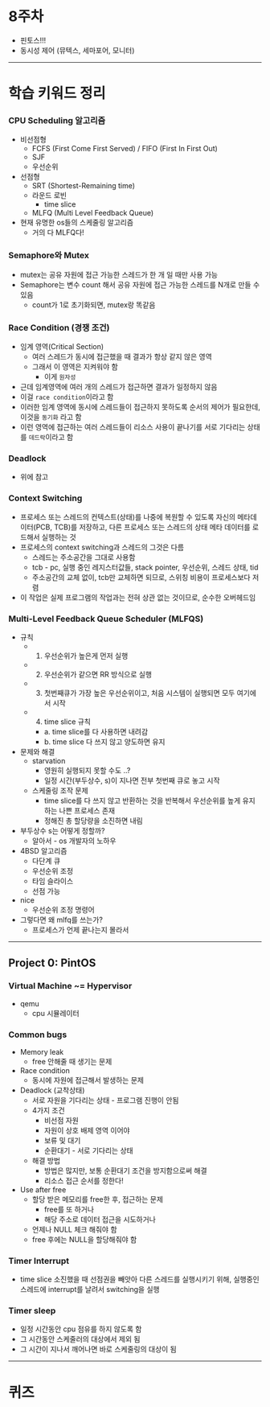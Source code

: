 # 8주차
- 핀토스!!!
- 동시성 제어 (뮤텍스, 세마포어, 모니터)

---

# 학습 키워드 정리

### CPU Scheduling 알고리즘
- 비선점형
    - FCFS (First Come First Served) / FIFO (First In First Out)
    - SJF
    - 우선순위
- 선점형
    - SRT (Shortest-Remaining time)
    - 라운드 로빈
        - time slice
    - MLFQ (Multi Level Feedback Queue)
- 현재 유명한 os들의 스케줄링 알고리즘
    - 거의 다 MLFQ다!

### Semaphore와 Mutex
- mutex는 공유 자원에 접근 가능한 스레드가 한 개 일 때만 사용 가능
- Semaphore는 변수 count 해서 공유 자원에 접근 가능한 스레드를 N개로 만들 수 있음
    - count가 1로 초기화되면, mutex랑 똑같음

### Race Condition (경쟁 조건)
- 임계 영역(Critical Section)
    - 여러 스레드가 동시에 접근했을 때 결과가 항상 같지 않은 영역
    - 그래서 이 영역은 지켜워야 함
        - 이게 `원자성`
- 근데 임계영역에 여러 개의 스레드가 접근하면 결과가 일정하지 않음
- 이걸 `race condition`이라고 함
- 이러한 임계 영역에 동시에 스레드들이 접근하지 못하도록 순서의 제어가 필요한데, 이것을 `동기화` 라고 함
- 이런 영역에 접근하는 여러 스레드들이 리소스 사용이 끝나기를 서로 기다리는 상태를 `데드락`이라고 함

### Deadlock
- 위에 참고

### Context Switching
- 프로세스 또는 스레드의 컨텍스트(상태)를 나중에 복원할 수 있도록 자신의 메타데이터(PCB, TCB)를 저장하고, 다른 프로세스 또는 스레드의 상태 메타 데이터를 로드해서 실행하는 것
- 프로세스의 context switching과 스레드의 그것은 다름
    - 스레드는 주소공간을 그대로 사용함
    - tcb - pc, 실행 중인 레지스터값들, stack pointer, 우선순위, 스레드 상태, tid
    - 주소공간의 교체 없이, tcb만 교체하면 되므로, 스위칭 비용이 프로세스보다 저렴
- 이 작업은 실제 프로그램의 작업과는 전혀 상관 없는 것이므로, 순수한 오버헤드임

### Multi-Level Feedback Queue Scheduler (MLFQS)
- 규칙
    - 1. 우선순위가 높은게 먼저 실행
    - 2. 우선순위가 같으면 RR 방식으로 실행
    - 3. 첫번째큐가 가장 높은 우선순위이고, 처음 시스템이 실행되면 모두 여기에서 시작
    - 4. time slice 규칙
        - a. time slice를 다 사용하면 내려감
        - b. time slice 다 쓰지 않고 양도하면 유지
- 문제와 해결
    - starvation
        - 영원히 실행되지 못할 수도 ..?
        - 일정 시간(부두상수, s)이 지나면 전부 첫번째 큐로 놓고 시작
    - 스케줄링 조작 문제
        - time slice를 다 쓰지 않고 반환하는 것을 반복해서 우선순위를 높게 유지하는 나쁜 프로세스 존재
        - 정해진 총 할당량을 소진하면 내림
- 부두상수 s는 어떻게 정할까?
    - 알아서 - os 개발자의 노하우
- 4BSD 알고리즘
    - 다단계 큐
    - 우선순위 조정
    - 타임 슬라이스
    - 선점 가능
- nice
    - 우선순위 조정 명령어
- 그렇다면 왜 mlfq를 쓰는가?
    - 프로세스가 언제 끝나는지 몰라서

---

## Project 0: PintOS

### Virtual Machine ~= Hypervisor
- qemu
    - cpu 시뮬레이터

### Common bugs
- Memory leak
    - free 안해줄 때 생기는 문제
- Race condition
    - 동시에 자원에 접근해서 발생하는 문제
- Deadlock (교착상태)
    - 서로 자원을 기다리는 상태 - 프로그램 진행이 안됨
    - 4가지 조건
        - 비선점 자원
        - 자원이 상호 배제 영역 이어야 
        - 보류 및 대기
        - 순환대기 - 서로 기다리는 상태
    - 해결 방법
        - 방법은 많지만, 보통 순환대기 조건을 방지함으로써 해결
        - 리소스 접근 순서를 정한다!
- Use after free
    - 할당 받은 메모리를 free한 후, 접근하는 문제
        - free를 또 하거나
        - 해당 주소로 데이터 접근을 시도하거나
    - 언제나 NULL 체크 해줘야 함
    - free 후에는 NULL을 할당해줘야 함

### Timer Interrupt
- time slice 소진했을 때 선점권을 빼앗아 다른 스레드를 실행시키기 위해, 실행중인 스레드에 interrupt를 날려서 switching을 실행

### Timer sleep
- 일정 시간동안 cpu 점유를 하지 않도록 함
- 그 시간동안 스케줄러의 대상에서 제외 됨
- 그 시간이 지나서 깨어나면 바로 스케줄링의 대상이 됨

---

# 퀴즈 

